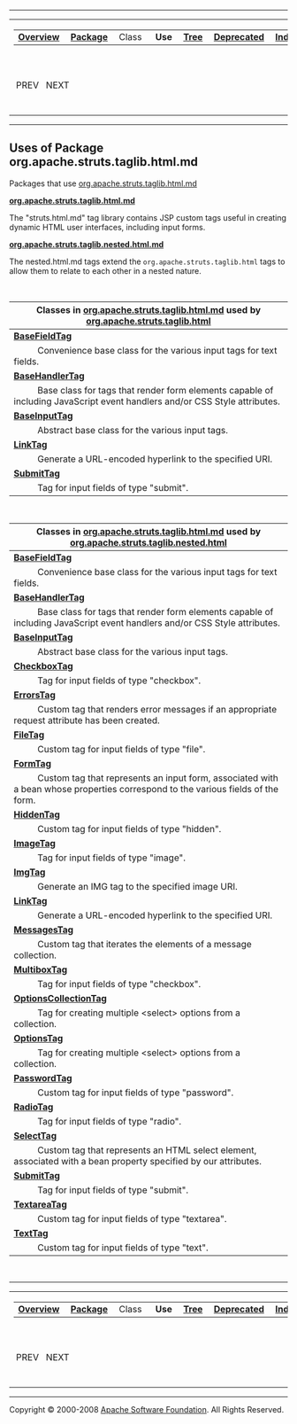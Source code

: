 ------------------------------------------------------------------------

<span id="navbar_top"></span> [](#skip-navbar_top "Skip navigation links")

<table>
<colgroup>
<col width="50%" />
<col width="50%" />
</colgroup>
<tbody>
<tr class="odd">
<td align="left"><span id="navbar_top_firstrow"></span>
<table>
<tbody>
<tr class="odd">
<td align="left"><a href="../../../../../overview-summary.html.md"><strong>Overview</strong></a> </td>
<td align="left"><a href="package-summary.html.md"><strong>Package</strong></a> </td>
<td align="left">Class </td>
<td align="left"> <strong>Use</strong> </td>
<td align="left"><a href="package-tree.html.md"><strong>Tree</strong></a> </td>
<td align="left"><a href="../../../../../deprecated-list.html.md"><strong>Deprecated</strong></a> </td>
<td align="left"><a href="../../../../../index-all.html.md"><strong>Index</strong></a> </td>
<td align="left"><a href="../../../../../help-doc.html.md"><strong>Help</strong></a> </td>
</tr>
</tbody>
</table></td>
<td align="left"></td>
</tr>
<tr class="even">
<td align="left"> PREV   NEXT</td>
<td align="left"><a href="../../../../../index.html.md?org/apache/struts/taglib/html/package-use.html"><strong>FRAMES</strong></a>    <a href="package-use.html"><strong>NO FRAMES</strong></a>    
<a href="../../../../../allclasses-noframe.html.md"><strong>All Classes</strong></a></td>
</tr>
</tbody>
</table>

<span id="skip-navbar_top"></span>

------------------------------------------------------------------------

**Uses of Package
 org.apache.struts.taglib.html.md**
--------------------------------

Packages that use [org.apache.struts.taglib.html.md](../../../../../org/apache/struts/taglib/html/package-summary.html)

[**org.apache.struts.taglib.html.md**](#org.apache.struts.taglib.html)

The "struts.html.md" tag library contains JSP custom tags useful in creating dynamic HTML user interfaces, including input forms. 

[**org.apache.struts.taglib.nested.html.md**](#org.apache.struts.taglib.nested.html)

The nested.html.md tags extend the `org.apache.struts.taglib.html` tags to allow them to relate to each other in a nested nature. 

 

<span id="org.apache.struts.taglib.html.md"></span>

| Classes in [org.apache.struts.taglib.html.md](../../../../../org/apache/struts/taglib/html/package-summary.html) used by [org.apache.struts.taglib.html](../../../../../org/apache/struts/taglib/html/package-summary.html) |
|--------------------------------------------------------------------------------------------------------------------------------------------------------------------------------------------------------------------------|
| **[**BaseFieldTag**](../../../../../org/apache/struts/taglib.html.md/class-use/BaseFieldTag.html#org.apache.struts.taglib.html)**                                                                                           
            Convenience base class for the various input tags for text fields.                                                                                                                                             |
| **[**BaseHandlerTag**](../../../../../org/apache/struts/taglib.html.md/class-use/BaseHandlerTag.html#org.apache.struts.taglib.html)**                                                                                       
            Base class for tags that render form elements capable of including JavaScript event handlers and/or CSS Style attributes.                                                                                      |
| **[**BaseInputTag**](../../../../../org/apache/struts/taglib.html.md/class-use/BaseInputTag.html#org.apache.struts.taglib.html)**                                                                                           
            Abstract base class for the various input tags.                                                                                                                                                                |
| **[**LinkTag**](../../../../../org/apache/struts/taglib.html.md/class-use/LinkTag.html#org.apache.struts.taglib.html)**                                                                                                     
            Generate a URL-encoded hyperlink to the specified URI.                                                                                                                                                         |
| **[**SubmitTag**](../../../../../org/apache/struts/taglib.html.md/class-use/SubmitTag.html#org.apache.struts.taglib.html)**                                                                                                 
            Tag for input fields of type "submit".                                                                                                                                                                         |

 

<span id="org.apache.struts.taglib.nested.html.md"></span>

| Classes in [org.apache.struts.taglib.html.md](../../../../../org/apache/struts/taglib/html/package-summary.html) used by [org.apache.struts.taglib.nested.html](../../../../../org/apache/struts/taglib/nested/html/package-summary.html) |
|----------------------------------------------------------------------------------------------------------------------------------------------------------------------------------------------------------------------------------------|
| **[**BaseFieldTag**](../../../../../org/apache/struts/taglib.html.md/class-use/BaseFieldTag.html#org.apache.struts.taglib.nested.html)**                                                                                                  
            Convenience base class for the various input tags for text fields.                                                                                                                                                           |
| **[**BaseHandlerTag**](../../../../../org/apache/struts/taglib.html.md/class-use/BaseHandlerTag.html#org.apache.struts.taglib.nested.html)**                                                                                              
            Base class for tags that render form elements capable of including JavaScript event handlers and/or CSS Style attributes.                                                                                                    |
| **[**BaseInputTag**](../../../../../org/apache/struts/taglib.html.md/class-use/BaseInputTag.html#org.apache.struts.taglib.nested.html)**                                                                                                  
            Abstract base class for the various input tags.                                                                                                                                                                              |
| **[**CheckboxTag**](../../../../../org/apache/struts/taglib.html.md/class-use/CheckboxTag.html#org.apache.struts.taglib.nested.html)**                                                                                                    
            Tag for input fields of type "checkbox".                                                                                                                                                                                     |
| **[**ErrorsTag**](../../../../../org/apache/struts/taglib.html.md/class-use/ErrorsTag.html#org.apache.struts.taglib.nested.html)**                                                                                                        
            Custom tag that renders error messages if an appropriate request attribute has been created.                                                                                                                                 |
| **[**FileTag**](../../../../../org/apache/struts/taglib.html.md/class-use/FileTag.html#org.apache.struts.taglib.nested.html)**                                                                                                            
            Custom tag for input fields of type "file".                                                                                                                                                                                  |
| **[**FormTag**](../../../../../org/apache/struts/taglib.html.md/class-use/FormTag.html#org.apache.struts.taglib.nested.html)**                                                                                                            
            Custom tag that represents an input form, associated with a bean whose properties correspond to the various fields of the form.                                                                                              |
| **[**HiddenTag**](../../../../../org/apache/struts/taglib.html.md/class-use/HiddenTag.html#org.apache.struts.taglib.nested.html)**                                                                                                        
            Custom tag for input fields of type "hidden".                                                                                                                                                                                |
| **[**ImageTag**](../../../../../org/apache/struts/taglib.html.md/class-use/ImageTag.html#org.apache.struts.taglib.nested.html)**                                                                                                          
            Tag for input fields of type "image".                                                                                                                                                                                        |
| **[**ImgTag**](../../../../../org/apache/struts/taglib.html.md/class-use/ImgTag.html#org.apache.struts.taglib.nested.html)**                                                                                                              
            Generate an IMG tag to the specified image URI.                                                                                                                                                                              |
| **[**LinkTag**](../../../../../org/apache/struts/taglib.html.md/class-use/LinkTag.html#org.apache.struts.taglib.nested.html)**                                                                                                            
            Generate a URL-encoded hyperlink to the specified URI.                                                                                                                                                                       |
| **[**MessagesTag**](../../../../../org/apache/struts/taglib.html.md/class-use/MessagesTag.html#org.apache.struts.taglib.nested.html)**                                                                                                    
            Custom tag that iterates the elements of a message collection.                                                                                                                                                               |
| **[**MultiboxTag**](../../../../../org/apache/struts/taglib.html.md/class-use/MultiboxTag.html#org.apache.struts.taglib.nested.html)**                                                                                                    
            Tag for input fields of type "checkbox".                                                                                                                                                                                     |
| **[**OptionsCollectionTag**](../../../../../org/apache/struts/taglib.html.md/class-use/OptionsCollectionTag.html#org.apache.struts.taglib.nested.html)**                                                                                  
            Tag for creating multiple \<select\> options from a collection.                                                                                                                                                              |
| **[**OptionsTag**](../../../../../org/apache/struts/taglib.html.md/class-use/OptionsTag.html#org.apache.struts.taglib.nested.html)**                                                                                                      
            Tag for creating multiple \<select\> options from a collection.                                                                                                                                                              |
| **[**PasswordTag**](../../../../../org/apache/struts/taglib.html.md/class-use/PasswordTag.html#org.apache.struts.taglib.nested.html)**                                                                                                    
            Custom tag for input fields of type "password".                                                                                                                                                                              |
| **[**RadioTag**](../../../../../org/apache/struts/taglib.html.md/class-use/RadioTag.html#org.apache.struts.taglib.nested.html)**                                                                                                          
            Tag for input fields of type "radio".                                                                                                                                                                                        |
| **[**SelectTag**](../../../../../org/apache/struts/taglib.html.md/class-use/SelectTag.html#org.apache.struts.taglib.nested.html)**                                                                                                        
            Custom tag that represents an HTML select element, associated with a bean property specified by our attributes.                                                                                                              |
| **[**SubmitTag**](../../../../../org/apache/struts/taglib.html.md/class-use/SubmitTag.html#org.apache.struts.taglib.nested.html)**                                                                                                        
            Tag for input fields of type "submit".                                                                                                                                                                                       |
| **[**TextareaTag**](../../../../../org/apache/struts/taglib.html.md/class-use/TextareaTag.html#org.apache.struts.taglib.nested.html)**                                                                                                    
            Custom tag for input fields of type "textarea".                                                                                                                                                                              |
| **[**TextTag**](../../../../../org/apache/struts/taglib.html.md/class-use/TextTag.html#org.apache.struts.taglib.nested.html)**                                                                                                            
            Custom tag for input fields of type "text".                                                                                                                                                                                  |

 

------------------------------------------------------------------------

<span id="navbar_bottom"></span> [](#skip-navbar_bottom "Skip navigation links")

<table>
<colgroup>
<col width="50%" />
<col width="50%" />
</colgroup>
<tbody>
<tr class="odd">
<td align="left"><span id="navbar_bottom_firstrow"></span>
<table>
<tbody>
<tr class="odd">
<td align="left"><a href="../../../../../overview-summary.html.md"><strong>Overview</strong></a> </td>
<td align="left"><a href="package-summary.html.md"><strong>Package</strong></a> </td>
<td align="left">Class </td>
<td align="left"> <strong>Use</strong> </td>
<td align="left"><a href="package-tree.html.md"><strong>Tree</strong></a> </td>
<td align="left"><a href="../../../../../deprecated-list.html.md"><strong>Deprecated</strong></a> </td>
<td align="left"><a href="../../../../../index-all.html.md"><strong>Index</strong></a> </td>
<td align="left"><a href="../../../../../help-doc.html.md"><strong>Help</strong></a> </td>
</tr>
</tbody>
</table></td>
<td align="left"></td>
</tr>
<tr class="even">
<td align="left"> PREV   NEXT</td>
<td align="left"><a href="../../../../../index.html.md?org/apache/struts/taglib/html/package-use.html"><strong>FRAMES</strong></a>    <a href="package-use.html"><strong>NO FRAMES</strong></a>    
<a href="../../../../../allclasses-noframe.html.md"><strong>All Classes</strong></a></td>
</tr>
</tbody>
</table>

<span id="skip-navbar_bottom"></span>

------------------------------------------------------------------------

Copyright © 2000-2008 [Apache Software Foundation](http://www.apache.org/). All Rights Reserved.
